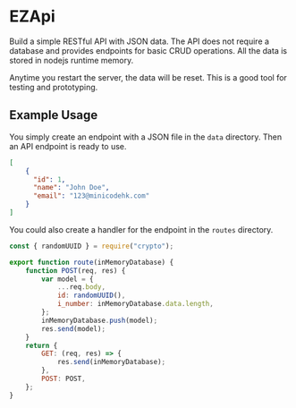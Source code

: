 # EZApi

Build a simple RESTful API with JSON data. The API does not require a database and provides endpoints for basic CRUD operations. All the data is stored in nodejs runtime memory.

Anytime you restart the server, the data will be reset. This is a good tool for testing and prototyping.

## Example Usage

You simply create an endpoint with a JSON file in the `data` directory. Then an API endpoint is ready to use.

```json
[
    {
      "id": 1,
      "name": "John Doe",
      "email": "123@minicodehk.com"
    }
]
```

You could also create a handler for the endpoint in the `routes` directory.

```javascript
const { randomUUID } = require("crypto");

export function route(inMemoryDatabase) {
    function POST(req, res) {
        var model = {
            ...req.body,
            id: randomUUID(),
            i_number: inMemoryDatabase.data.length,
        };
        inMemoryDatabase.push(model);
        res.send(model);
    }
    return {
        GET: (req, res) => {
            res.send(inMemoryDatabase);
        },
        POST: POST,
    };
}
```
